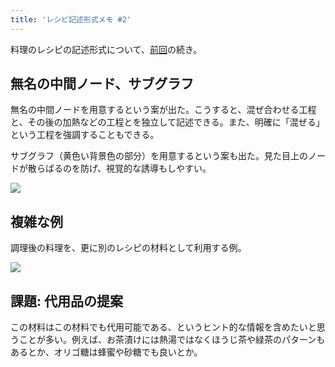```yaml
---
title: 'レシピ記述形式メモ #2'
---
```

料理のレシピの記述形式について、[前回](https://r7kamura.com/articles/2022-05-13-mermaid-recipe-memo)の続き。

無名の中間ノード、サブグラフ
--------------

無名の中間ノードを用意するという案が出た。こうすると、混ぜ合わせる工程と、その後の加熱などの工程とを独立して記述できる。また、明確に「混ぜる」という工程を強調することもできる。

サブグラフ（黄色い背景色の部分）を用意するという案も出た。見た目上のノードが散らばるのを防げ、視覚的な誘導もしやすい。

![](https://lh6.googleusercontent.com/bONwz-6q_ShLKW9Hf1hl1Kln-42hUwSgzLK5VVBZsyFvDg54eVUaTfSJyGroh1J0CBep0N3YCpZJ8401bCD4iuq4DyYblrnitu-hX1ENLYbkUK-KLsoyLhDH660WpQwSrWE3rqtk35MyiIgreAOQ91CynCfqZLLOAlfJeqkFjlLHYNg73SBL-TYpiilZ)

複雑な例
----

調理後の料理を、更に別のレシピの材料として利用する例。

![](https://lh4.googleusercontent.com/27lVAkrID_ie9r9WuuD5sVJlR7schLuOjuEwMq7NxSe71Sh9y7EWyTK8YytqtIovwdcTUbn7f1nKg3Wp7zIPTYZB-cDVXZbyiRE4RO271NG2IQW5yaOgNRpDvlzIghOHMFlyeIDI1pQMdMFdydTe2GuyBv9byNhPXa6g11WFWGQjAcSJA3Z9QjyY1N5B)

課題: 代用品の提案
----------

この材料はこの材料でも代用可能である、というヒント的な情報を含めたいと思うことが多い。例えば、お茶漬けには熱湯ではなくほうじ茶や緑茶のパターンもあるとか、オリゴ糖は蜂蜜や砂糖でも良いとか。
